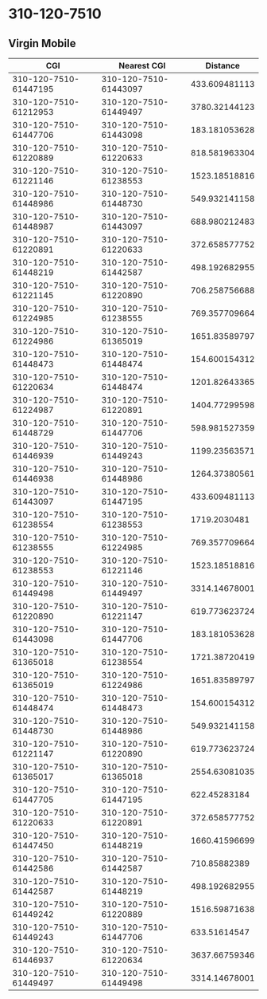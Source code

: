 # 310-120-7510
## Virgin Mobile


| CGI | Nearest CGI | Distance |
|-----|-------------|----------|
| 310-120-7510-61447195 | 310-120-7510-61443097 | 433.609481113 |
| 310-120-7510-61212953 | 310-120-7510-61449497 | 3780.32144123 |
| 310-120-7510-61447706 | 310-120-7510-61443098 | 183.181053628 |
| 310-120-7510-61220889 | 310-120-7510-61220633 | 818.581963304 |
| 310-120-7510-61221146 | 310-120-7510-61238553 | 1523.18518816 |
| 310-120-7510-61448986 | 310-120-7510-61448730 | 549.932141158 |
| 310-120-7510-61448987 | 310-120-7510-61443097 | 688.980212483 |
| 310-120-7510-61220891 | 310-120-7510-61220633 | 372.658577752 |
| 310-120-7510-61448219 | 310-120-7510-61442587 | 498.192682955 |
| 310-120-7510-61221145 | 310-120-7510-61220890 | 706.258756688 |
| 310-120-7510-61224985 | 310-120-7510-61238555 | 769.357709664 |
| 310-120-7510-61224986 | 310-120-7510-61365019 | 1651.83589797 |
| 310-120-7510-61448473 | 310-120-7510-61448474 | 154.600154312 |
| 310-120-7510-61220634 | 310-120-7510-61448474 | 1201.82643365 |
| 310-120-7510-61224987 | 310-120-7510-61220891 | 1404.77299598 |
| 310-120-7510-61448729 | 310-120-7510-61447706 | 598.981527359 |
| 310-120-7510-61446939 | 310-120-7510-61449243 | 1199.23563571 |
| 310-120-7510-61446938 | 310-120-7510-61448986 | 1264.37380561 |
| 310-120-7510-61443097 | 310-120-7510-61447195 | 433.609481113 |
| 310-120-7510-61238554 | 310-120-7510-61238553 | 1719.2030481 |
| 310-120-7510-61238555 | 310-120-7510-61224985 | 769.357709664 |
| 310-120-7510-61238553 | 310-120-7510-61221146 | 1523.18518816 |
| 310-120-7510-61449498 | 310-120-7510-61449497 | 3314.14678001 |
| 310-120-7510-61220890 | 310-120-7510-61221147 | 619.773623724 |
| 310-120-7510-61443098 | 310-120-7510-61447706 | 183.181053628 |
| 310-120-7510-61365018 | 310-120-7510-61238554 | 1721.38720419 |
| 310-120-7510-61365019 | 310-120-7510-61224986 | 1651.83589797 |
| 310-120-7510-61448474 | 310-120-7510-61448473 | 154.600154312 |
| 310-120-7510-61448730 | 310-120-7510-61448986 | 549.932141158 |
| 310-120-7510-61221147 | 310-120-7510-61220890 | 619.773623724 |
| 310-120-7510-61365017 | 310-120-7510-61365018 | 2554.63081035 |
| 310-120-7510-61447705 | 310-120-7510-61447195 | 622.45283184 |
| 310-120-7510-61220633 | 310-120-7510-61220891 | 372.658577752 |
| 310-120-7510-61447450 | 310-120-7510-61448219 | 1660.41596699 |
| 310-120-7510-61442586 | 310-120-7510-61442587 | 710.85882389 |
| 310-120-7510-61442587 | 310-120-7510-61448219 | 498.192682955 |
| 310-120-7510-61449242 | 310-120-7510-61220889 | 1516.59871638 |
| 310-120-7510-61449243 | 310-120-7510-61447706 | 633.51614547 |
| 310-120-7510-61446937 | 310-120-7510-61220634 | 3637.66759346 |
| 310-120-7510-61449497 | 310-120-7510-61449498 | 3314.14678001 |
